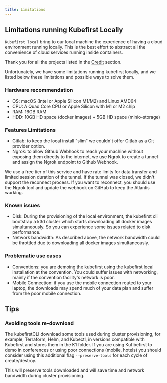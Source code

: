 ```yaml
---
title: Limitations
---
```


## Limitations running Kubefirst Locally

`Kubefirst local` bring to our local machine the experience of having a cloud environment running locally. This is the best effort to abstract all the convenience of cloud services running inside containers.

Thank you for all the projects listed in the [Credit](../credit.md) section.

Unfortunately, we have some limitations running kubefirst locally, and we listed below these limitations and possible ways to solve them.

### Hardware recommendation

- OS: macOS (Intel or Apple Silicon M1/M2) and Linux AMD64
- CPU: A Quad Core CPU or Apple Silicon with M1 or M2 chip
- RAM: 16GB RAM
- HDD: 10GB HD space (docker images) + 5GB HD space (minio-storage)

### Features Limitations

- Gitlab: to keep the local install "slim" we couldn't offer Gitlab as a Git provider option.
- Ngrok: to allow Github Webhook to reach your machine without exposing them directly to the internet, we use Ngrok to create a tunnel and assign the Ngrok endpoint to Github Webhook.

We use a free tier of this service and have rate limits for data transfer and limited session duration of the tunnel. If the tunnel was closed, we didn't support the reconnect process. If you want to reconnect, you should use the Ngrok tool and update the webhook on GitHub to keep the Atlantis working.

### Known issues

- Disk: During the provisioning of the local environment, the kubefirst cli bootstrap a k3d cluster which starts downloading all docker images simultaneously. So you can experience some issues related to disk performance.
- Network bandwidth: As described above, the network bandwidth could be throttled due to downloading all docker images simultaneously.

### Problematic use cases

- Conventions: you are demoing the kubefirst using the kubefirst local installation at the convention. You could suffer issues with networking, mainly if the convention facility's network is poor.
- Mobile Connection: if you use the mobile connection routed to your laptop, the downloads may spend much of your data plan and suffer from the poor mobile connection.

## Tips

### Avoiding tools re-download

The kubefirstCLI download some tools used during cluster provisioning, for example, Terraform, Helm, and Kubectl, in versions compatible with Kubefirst and stores them in the K1 folder. If you are using Kufibefirst to demo in conferences or using poor connections (mobile, hotels) you should consider using this additional flag `--preserve-tools` for each cycle of create/destroy.

This will preserve tools downloaded and will save time and network bandwidth during cluster provisioning.
